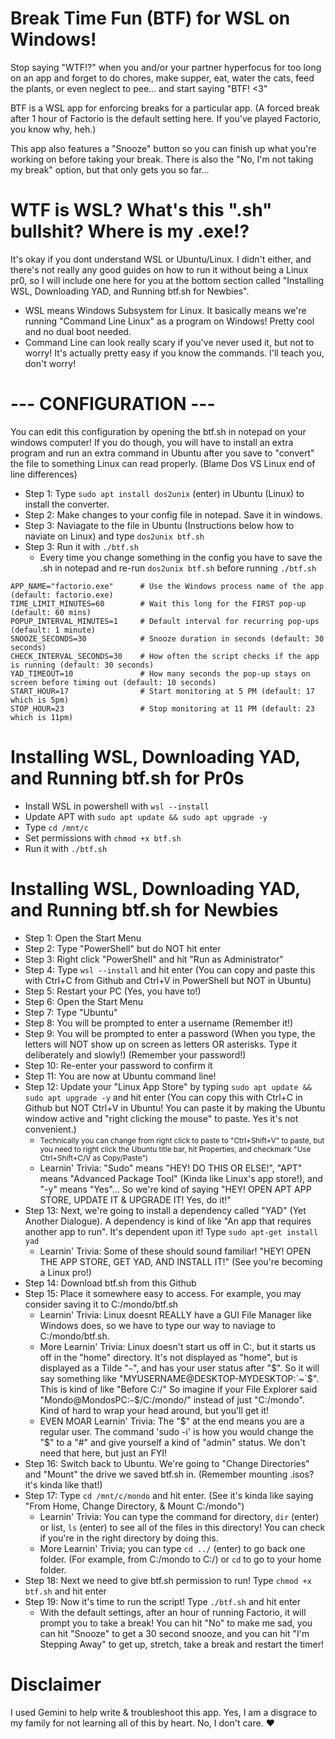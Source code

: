 # Break Time Fun (BTF) for WSL on Windows!
Stop saying "WTF!?" when you and/or your partner hyperfocus for too long on an app and forget to do chores, make supper, eat, water the cats, feed the plants, or even neglect to pee... and start saying "BTF! <3" 


BTF is a WSL app for enforcing breaks for a particular app. (A forced break after 1 hour of Factorio is the default setting here. If you've played Factorio, you know why, heh.) 


This app also features a "Snooze" button so you can finish up what you're working on before taking your break. There is also the "No, I'm not taking my break" option, but that only gets you so far...

# WTF is WSL? What's this ".sh" bullshit? Where is my .exe!?
It's okay if you dont understand WSL or Ubuntu/Linux. I didn't either, and there's not really any good guides on how to run it without being a Linux pr0, so I will include one here for you at the bottom section called "Installing WSL, Downloading YAD, and Running btf.sh for Newbies".

* WSL means Windows Subsystem for Linux. It basically means we're running "Command Line Linux" as a program on Windows! Pretty cool and no dual boot needed.
* Command Line can look really scary if you've never used it, but not to worry! It's actually pretty easy if you know the commands. I'll teach you, don't worry!

# --- CONFIGURATION ---
You can edit this configuration by opening the btf.sh in notepad on your windows computer! If you do though, you will have to install an extra program and run an extra command in Ubuntu after you save to "convert" the file to something Linux can read properly. (Blame Dos VS Linux end of line differences) 
* Step 1: Type `sudo apt install dos2unix` (enter) in Ubuntu (Linux) to install the converter.
* Step 2: Make changes to your config file in notepad. Save it in windows.
* Step 3: Naviagate to the file in Ubuntu (Instructions below how to naviate on Linux) and type `dos2unix btf.sh`
* Step 3: Run it with `./btf.sh`
    * Every time you change something in the config you have to save the .sh in notepad and re-run  `dos2unix btf.sh` before running `./btf.sh`


```
APP_NAME="factorio.exe"      # Use the Windows process name of the app (default: factorio.exe)
TIME_LIMIT_MINUTES=60        # Wait this long for the FIRST pop-up (default: 60 mins)
POPUP_INTERVAL_MINUTES=1     # Default interval for recurring pop-ups (default: 1 minute)
SNOOZE_SECONDS=30            # Snooze duration in seconds (default: 30 seconds)
CHECK_INTERVAL_SECONDS=30    # How often the script checks if the app is running (default: 30 seconds)
YAD_TIMEOUT=10               # How many seconds the pop-up stays on screen before timing out (default: 10 seconds)
START_HOUR=17                # Start monitoring at 5 PM (default: 17 which is 5pm)
STOP_HOUR=23                 # Stop monitoring at 11 PM (default: 23 which is 11pm)
```

# Installing WSL, Downloading YAD, and Running btf.sh for Pr0s

* Install WSL in powershell with `wsl --install`
* Update APT with `sudo apt update && sudo apt upgrade -y`
* Type `cd /mnt/c`
* Set permissions with `chmod +x btf.sh`
* Run it with `./btf.sh`

# Installing WSL, Downloading YAD, and Running btf.sh for Newbies

* Step 1: Open the Start Menu
* Step 2: Type "PowerShell" but do NOT hit enter
* Step 3: Right click "PowerShell" and hit "Run as Administrator"
* Step 4: Type `wsl --install` and hit enter (You can copy and paste this with Ctrl+C from Github and Ctrl+V in PowerShell but NOT in Ubuntu)
* Step 5: Restart your PC (Yes, you have to!)
* Step 6: Open the Start Menu
* Step 7: Type "Ubuntu"
* Step 8: You will be prompted to enter a username (Remember it!)
* Step 9: You will be prompted to enter a password (When you type, the letters will NOT show up on screen as letters OR asterisks. Type it deliberately and slowly!) (Remember your password!)
* Step 10: Re-enter your password to confirm it
* Step 11: You are now at Ubuntu command line!
* Step 12: Update your "Linux App Store" by typing `sudo apt update && sudo apt upgrade -y` and hit enter (You can copy this with Ctrl+C in Github but NOT Ctrl+V in Ubuntu! You can paste it by making the Ubuntu window active and "right clicking the mouse" to paste.  Yes it's not convenient.)
    * <small>Technically you can change from right click to paste to "Ctrl+Shift+V" to paste, but you need to right click the Ubuntu title bar, hit Properties, and checkmark "Use Ctrl+Shift+C/V as Copy/Paste")</small>
    * Learnin' Trivia: "Sudo" means "HEY! DO THIS OR ELSE!", "APT" means "Advanced Package Tool" (Kinda like Linux's app store!), and "-y" means "Yes"... So we're kind of saying "HEY! OPEN APT APP STORE, UPDATE IT & UPGRADE IT! Yes, do it!"
* Step 13: Next, we're going to install a dependency called "YAD" (Yet Another Dialogue). A dependency is kind of like "An app that requires another app to run". It's dependent upon it! Type `sudo apt-get install yad`
    * Learnin' Trivia: Some of these should sound familiar! "HEY! OPEN THE APP STORE, GET YAD, AND INSTALL IT!" (See you're becoming a Linux pro!)
* Step 14: Download btf.sh from this Github
* Step 15: Place it somewhere easy to access. For example, you may consider saving it to C:/mondo/btf.sh
    * Learnin' Trivia: Linux doesnt REALLY have a GUI File Manager like Windows does, so we have to type our way to naviage to C:/mondo/btf.sh. 
    * More Learnin' Trivia: Linux doesn't start us off in C:\, but it starts us off in the "home" directory. It's not displayed as "home", but is displayed as a Tilde "`~`", and has your user status after "$". So it will say something like "MYUSERNAME@DESKTOP-MYDESKTOP:`~`$". This is kind of like "Before C:/" So imagine if your File Explorer said "Mondo@MondosPC:`~`$/C:/mondo/" instead of just "C:/mondo". Kind of hard to wrap your head around, but you'll get it!
    * EVEN MOAR Learnin' Trivia: The "$" at the end means you are a regular user. The command 'sudo -i' is how you would change the "$" to a "#" and give yourself a kind of "admin" status. We don't need that here, but just an FYI!
* Step 16: Switch back to Ubuntu. We're going to "Change Directories" and "Mount" the drive we saved btf.sh in. (Remember mounting .isos? it's kinda like that!)
* Step 17: Type `cd /mnt/c/mondo` and hit enter. (See it's kinda like saying "From Home, Change Directory, & Mount C:/mondo")
    * Learnin' Trivia: You can type the command for directory, `dir` (enter) or list, `ls` (enter) to see all of the files in this directory! You can check if you're in the right directory by doing this.
    * More Learnin' Trivia; you can type `cd ../` (enter) to go back one folder. (For example, from C:/mondo to C:/) or `cd` to go to your home folder.
* Step 18: Next we need to give btf.sh permission to run! Type `chmod +x btf.sh` and hit enter
* Step 19: Now it's time to run the script! Type `./btf.sh` and hit enter
    * With the default settings, after an hour of running Factorio, it will prompt you to take a break! You can hit "No" to make me sad, you can hit "Snooze" to get a 30 second snooze, and you can hit "I'm Stepping Away" to get up, stretch, take a break and restart the timer!

# Disclaimer
I used Gemini to help write & troubleshoot this app. Yes, I am a disgrace to my family for not learning all of this by heart. No, I don't care. &hearts;

